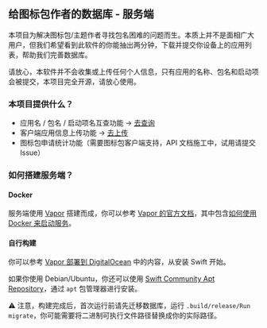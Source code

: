 ## 给图标包作者的数据库 - 服务端

本项目为解决图标包/主题作者寻找包名困难的问题而生。本质上并不是面相广大用户，但我们希望看到此软件的你能抽出两分钟，下载并提交你设备上的应用列表，帮助我们完善数据库。

请放心，本软件并不会收集或上传任何个人信息，只有应用的名称、包名和启动项会被提交，本项目完全开源，请放心使用。

### 本项目提供什么？
- 应用名 / 包名 / 启动项名互查功能 -> [去查询](https://app-tracker.k2t3k.tk)
- 客户端应用信息上传功能 -> [去上传](https://github.com/Oblatum/App-Tracker-for-Icon-Pack-Client-Side-Android-Version/releases)
- 图标包申请统计功能（需要图标包客户端支持，API 文档施工中，试用请提交 Issue）

### 如何搭建服务端？

#### Docker

服务端使用 [Vapor]() 搭建而成，你可以参考 [Vapor 的官方文档](https://vapor.k2t3k.tk/)，其中包含[如何使用 Docker 来启动服务](https://vapor.k2t3k.tk/4.0/deploy/docker/)。


#### 自行构建

你可以参考 [Vapor 部署到 DigitalOcean](https://vapor.k2t3k.tk/4.0/deploy/digital-ocean/#swift) 中的内容，从安装 Swift 开始。

如果你使用 Debian/Ubuntu，你还可以使用 [Swift Community Apt Repository](https://www.swiftlang.xyz)，通过 `apt` 包管理器进行安装。

⚠️ 注意，构建完成后，首次运行前请先迁移数据库，运行 `.build/release/Run migrate`，你可能需要将二进制可执行文件路径替换成你的实际路径。